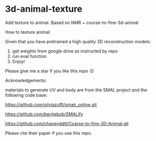 # 3d-animal-texture
Add texture to animal. Based on NMR + course-to-fine-3d-animal

How to texture animal:

Given that you have pretrained a high quality 3D reconstruction models:
1. get weights from google drive as instructed by repo
2. run eval function
3. Enjoy!

Please give me a star if you like this repo :D


Acknowledgements:

materials to generate UV and body are from
the SMAL project and the following code base:

https://github.com/silviazuffi/smalr_online.git

https://github.com/benjiebob/SMALify

https://github.com/chaneyddtt/Coarse-to-fine-3D-Animal.git

Please cite their paper if you use this repo.
